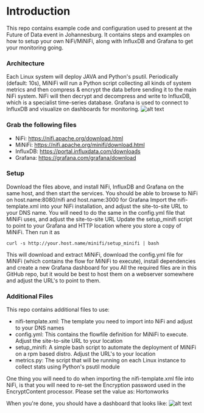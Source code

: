 # Introduction

This repo contains example code and configuration used to present at the Future of Data event in Johannesburg. 
It contains steps and examples on how to setup your own NiFi/MiNiFi, along with InfluxDB and Grafana to get your monitoring going. 

### Architecture
Each Linux system will deploy JAVA and Python's psutil. Periodically (default: 10s), MiNiFi will run a Python script collecting all kinds of system metrics and then compress & encrypt the data before sending it to the main NiFi system. NiFi will then decrypt and decompress and write to InfluxDB, which is a specialist time-series database. Grafana is used to connect to InfluxDB and visualize on dashboards for monitoring.
![alt text](https://raw.githubusercontent.com/willie-engelbrecht/future-of-data-nifi-minifi-linux-monitoring/master/Architecture.png "Architecture")

### Grab the following files
* NiFi: https://nifi.apache.org/download.html  
* MiNiFi: https://nifi.apache.org/minifi/download.html  
* InfluxDB: https://portal.influxdata.com/downloads  
* Grafana: https://grafana.com/grafana/download  

### Setup
Download the files above, and install NiFi, InfluxDB and Grafana on the same host, and then start the services. You should be able to browse to NiFi on host.name:8080/nifi and host.name:3000 for Grafana
Import the nifi-template.xml into your NiFi installation, and adjust the site-to-site URL to your DNS name. You will need to do the same in the config.yml file that MiNiFi uses, and adjust the site-to-site URL
Update the setup_minifi script to point to your Grafana and HTTP location where you store a copy of MiNiFi. Then run it as
```
curl -s http://your.host.name/minifi/setup_minifi | bash
```
This will download and extract MiNiFi, download the config.yml file for MiNiFi (which contains the flow for MiNiFi to execute), install dependencies and create a new Grafana dashboard for you
All the required files are in this GitHub repo, but it would be best to host them on a webserver somewhere and adjust the URL's to point to them.

### Additional Files
This repo contains additional files to use:
* nifi-template.xml: The template you need to import into NiFi and adjust to your DNS names
* config.yml: This contains the flowfile definition for MiNiFi to execute. Adjust the site-to-site URL to your location
* setup_minifi: A simple bash script to automate the deployment of MiNiFi on a rpm based distro. Adjust the URL's to your location
* metrics.py: The script that will be running on each Linux instance to collect stats using Python's psutil module

One thing you will need to do when importing the nifi-template.xml file into NiFi, is that you will need to re-set the Encryption password used in the EncryptContent processor. Please set the value as: Hortonworks

When you're done, you should have a dashboard that looks like:
![alt text](https://raw.githubusercontent.com/willie-engelbrecht/future-of-data-nifi-minifi-linux-monitoring/master/Final.JPG "Final State")


 
